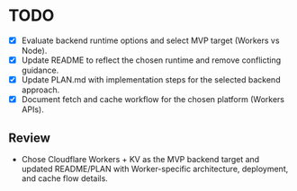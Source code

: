 # TODO

- [x] Evaluate backend runtime options and select MVP target (Workers vs Node).
- [x] Update README to reflect the chosen runtime and remove conflicting guidance.
- [x] Update PLAN.md with implementation steps for the selected backend approach.
- [x] Document fetch and cache workflow for the chosen platform (Workers APIs).

## Review
- Chose Cloudflare Workers + KV as the MVP backend target and updated README/PLAN with Worker-specific architecture, deployment, and cache flow details.
